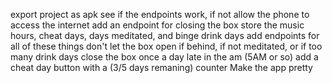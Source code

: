 export project as apk
  see if the endpoints work, if not allow the phone to access the internet
add an endpoint for closing the box
store the music hours, cheat days, days meditated, and binge drink days
add endpoints for all of these things
don't let the box open if behind, if not meditated, or if too many drink days
close the box once a day late in the am (5AM or so)
add a cheat day button with a (3/5 days remaning) counter
Make the app pretty

